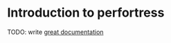# Introduction to perfortress

TODO: write [great documentation](http://jacobian.org/writing/what-to-write/)

